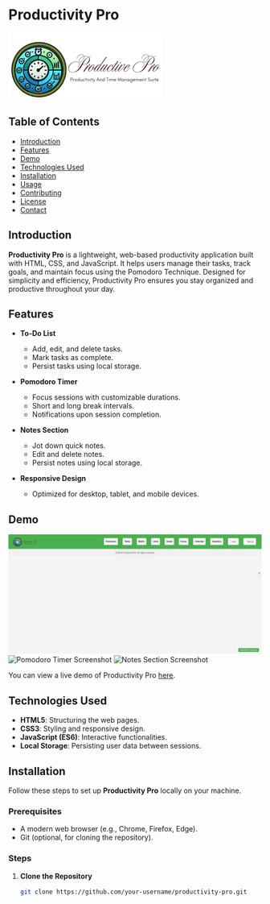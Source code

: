 # Productivity Pro

![Productivity Pro Banner](https://github.com/Shanu-Git2002/Quantum-Quests_004/blob/main/Assests/images/logo.png)

## Table of Contents

- [Introduction](#introduction)
- [Features](#features)
- [Demo](#demo)
- [Technologies Used](#technologies-used)
- [Installation](#installation)
- [Usage](#usage)
- [Contributing](#contributing)
- [License](#license)
- [Contact](#contact)

## Introduction

**Productivity Pro** is a lightweight, web-based productivity application built with HTML, CSS, and JavaScript. It helps users manage their tasks, track goals, and maintain focus using the Pomodoro Technique. Designed for simplicity and efficiency, Productivity Pro ensures you stay organized and productive throughout your day.

## Features

- **To-Do List**
  - Add, edit, and delete tasks.
  - Mark tasks as complete.
  - Persist tasks using local storage.

- **Pomodoro Timer**
  - Focus sessions with customizable durations.
  - Short and long break intervals.
  - Notifications upon session completion.

- **Notes Section**
  - Jot down quick notes.
  - Edit and delete notes.
  - Persist notes using local storage.

- **Responsive Design**
  - Optimized for desktop, tablet, and mobile devices.

## Demo

![To-Do List Screenshot](https://github.com/Shanu-Git2002/Quantum-Quests_004/blob/main/Assests/images/Screenshot%20(78).png)
![Pomodoro Timer Screenshot](assets/images/pomodoro-screenshot.png)
![Notes Section Screenshot](assets/images/notes-screenshot.png)

You can view a live demo of Productivity Pro [here](https://your-live-demo-link.com).

## Technologies Used

- **HTML5**: Structuring the web pages.
- **CSS3**: Styling and responsive design.
- **JavaScript (ES6)**: Interactive functionalities.
- **Local Storage**: Persisting user data between sessions.

## Installation

Follow these steps to set up **Productivity Pro** locally on your machine.

### Prerequisites

- A modern web browser (e.g., Chrome, Firefox, Edge).
- Git (optional, for cloning the repository).

### Steps

1. **Clone the Repository**

   ```bash
   git clone https://github.com/your-username/productivity-pro.git
